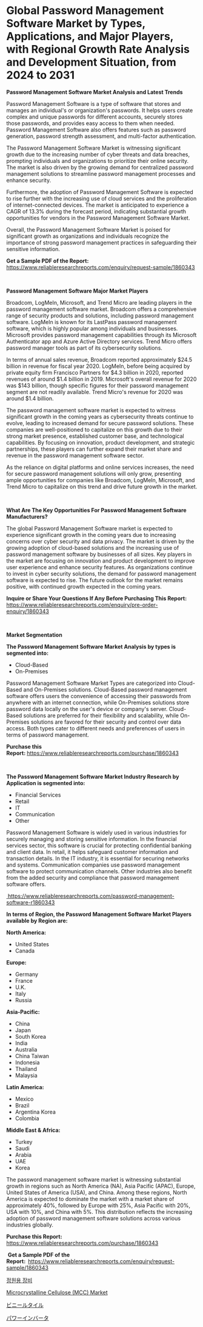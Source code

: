 <p><h1>Global Password Management Software Market by Types, Applications, and Major Players, with Regional Growth Rate Analysis and Development Situation, from 2024 to 2031</h1></p><p><strong>Password Management Software Market Analysis and Latest Trends</strong></p>
<p><p>Password Management Software is a type of software that stores and manages an individual's or organization's passwords. It helps users create complex and unique passwords for different accounts, securely stores those passwords, and provides easy access to them when needed. Password Management Software also offers features such as password generation, password strength assessment, and multi-factor authentication.</p><p>The Password Management Software Market is witnessing significant growth due to the increasing number of cyber threats and data breaches, prompting individuals and organizations to prioritize their online security. The market is also driven by the growing demand for centralized password management solutions to streamline password management processes and enhance security.</p><p>Furthermore, the adoption of Password Management Software is expected to rise further with the increasing use of cloud services and the proliferation of internet-connected devices. The market is anticipated to experience a CAGR of 13.3% during the forecast period, indicating substantial growth opportunities for vendors in the Password Management Software Market.</p><p>Overall, the Password Management Software Market is poised for significant growth as organizations and individuals recognize the importance of strong password management practices in safeguarding their sensitive information.</p></p>
<p><strong>Get a Sample PDF of the Report:&nbsp;</strong> <a href="https://www.reliableresearchreports.com/enquiry/request-sample/1860343">https://www.reliableresearchreports.com/enquiry/request-sample/1860343</a></p>
<p>&nbsp;</p>
<p><strong>Password Management Software Major Market Players</strong></p>
<p><p>Broadcom, LogMeIn, Microsoft, and Trend Micro are leading players in the password management software market. Broadcom offers a comprehensive range of security products and solutions, including password management software. LogMeIn is known for its LastPass password management software, which is highly popular among individuals and businesses. Microsoft provides password management capabilities through its Microsoft Authenticator app and Azure Active Directory services. Trend Micro offers password manager tools as part of its cybersecurity solutions.</p><p>In terms of annual sales revenue, Broadcom reported approximately $24.5 billion in revenue for fiscal year 2020. LogMeIn, before being acquired by private equity firm Francisco Partners for $4.3 billion in 2020, reported revenues of around $1.4 billion in 2019. Microsoft's overall revenue for 2020 was $143 billion, though specific figures for their password management segment are not readily available. Trend Micro's revenue for 2020 was around $1.4 billion.</p><p>The password management software market is expected to witness significant growth in the coming years as cybersecurity threats continue to evolve, leading to increased demand for secure password solutions. These companies are well-positioned to capitalize on this growth due to their strong market presence, established customer base, and technological capabilities. By focusing on innovation, product development, and strategic partnerships, these players can further expand their market share and revenue in the password management software sector.</p><p>As the reliance on digital platforms and online services increases, the need for secure password management solutions will only grow, presenting ample opportunities for companies like Broadcom, LogMeIn, Microsoft, and Trend Micro to capitalize on this trend and drive future growth in the market.</p></p>
<p>&nbsp;</p>
<p><strong>What Are The Key Opportunities For Password Management Software Manufacturers?</strong></p>
<p><p>The global Password Management Software market is expected to experience significant growth in the coming years due to increasing concerns over cyber security and data privacy. The market is driven by the growing adoption of cloud-based solutions and the increasing use of password management software by businesses of all sizes. Key players in the market are focusing on innovation and product development to improve user experience and enhance security features. As organizations continue to invest in cyber security solutions, the demand for password management software is expected to rise. The future outlook for the market remains positive, with continued growth expected in the coming years.</p></p>
<p><strong>Inquire or Share Your Questions If Any Before Purchasing This Report:</strong> <a href="https://www.reliableresearchreports.com/enquiry/pre-order-enquiry/1860343">https://www.reliableresearchreports.com/enquiry/pre-order-enquiry/1860343</a></p>
<p>&nbsp;</p>
<p><strong>Market Segmentation</strong></p>
<p><strong>The Password Management Software Market Analysis by types is segmented into:</strong></p>
<p><ul><li>Cloud-Based</li><li>On-Premises</li></ul></p>
<p><p>Password Management Software Market Types are categorized into Cloud-Based and On-Premises solutions. Cloud-Based password management software offers users the convenience of accessing their passwords from anywhere with an internet connection, while On-Premises solutions store password data locally on the user's device or company's server. Cloud-Based solutions are preferred for their flexibility and scalability, while On-Premises solutions are favored for their security and control over data access. Both types cater to different needs and preferences of users in terms of password management.</p></p>
<p><strong>Purchase this Report:&nbsp;</strong><a href="https://www.reliableresearchreports.com/purchase/1860343">https://www.reliableresearchreports.com/purchase/1860343</a></p>
<p>&nbsp;</p>
<p><strong>The Password Management Software Market Industry Research by Application is segmented into:</strong></p>
<p><ul><li>Financial Services</li><li>Retail</li><li>IT</li><li>Communication</li><li>Other</li></ul></p>
<p><p>Password Management Software is widely used in various industries for securely managing and storing sensitive information. In the financial services sector, this software is crucial for protecting confidential banking and client data. In retail, it helps safeguard customer information and transaction details. In the IT industry, it is essential for securing networks and systems. Communication companies use password management software to protect communication channels. Other industries also benefit from the added security and compliance that password management software offers.</p></p>
<p><a href="https://www.reliableresearchreports.com/password-management-software-r1860343">&nbsp;https://www.reliableresearchreports.com/password-management-software-r1860343</a></p>
<p><strong>In terms of Region, the Password Management Software Market Players available by Region are:</strong></p>
<p>
    <p> <strong> North America: </strong>
        <ul>
            <li>United States</li>
            <li>Canada</li>
        </ul>
        </p> 
    <p> <strong> Europe: </strong>
        <ul>
            <li>Germany</li>
            <li>France</li>
            <li>U.K.</li>
            <li>Italy</li>
            <li>Russia</li>
        </ul>
        </p> 
    <p> <strong> Asia-Pacific: </strong>
        <ul>
            <li>China</li>
            <li>Japan</li>
            <li>South Korea</li>
            <li>India</li>
            <li>Australia</li>
            <li>China Taiwan</li>
            <li>Indonesia</li>
            <li>Thailand</li>
            <li>Malaysia</li>
        </ul>
        </p> 
    <p> <strong> Latin America: </strong>
        <ul>
            <li>Mexico</li>
            <li>Brazil</li>
            <li>Argentina Korea</li>
            <li>Colombia</li>
        </ul>
        </p> 
    <p> <strong> Middle East & Africa: </strong>
        <ul>
            <li>Turkey</li>
            <li>Saudi</li>
            <li>Arabia</li>
            <li>UAE</li>
            <li>Korea</li>
        </ul>
    </p>
    </p>
<p><p>The password management software market is witnessing substantial growth in regions such as North America (NA), Asia Pacific (APAC), Europe, United States of America (USA), and China. Among these regions, North America is expected to dominate the market with a market share of approximately 40%, followed by Europe with 25%, Asia Pacific with 20%, USA with 10%, and China with 5%. This distribution reflects the increasing adoption of password management software solutions across various industries globally.</p></p>
<p><strong>Purchase this Report: </strong><a href="https://www.reliableresearchreports.com/purchase/1860343">https://www.reliableresearchreports.com/purchase/1860343</a></p>
<p>&nbsp;<strong>Get a Sample PDF of the Report:&nbsp;&nbsp;</strong><a href="https://www.reliableresearchreports.com/enquiry/request-sample/1860343">https://www.reliableresearchreports.com/enquiry/request-sample/1860343</a></p>
<p><strong></strong></p>
<p><p><a href="https://medium.com/@ukaszduda1/%EC%A0%95%EC%9B%90-%EC%9E%A5%EB%B9%84-%EC%8B%9C%EC%9E%A5-%EB%B6%84%EC%84%9D-%EC%9D%B4%EC%9D%98-%EC%97%B0%ED%8F%89%EA%B7%A0-%EC%84%B1%EC%9E%A5%EC%9C%A8-%EC%8B%9C%EC%9E%A5-%EC%84%B8%EB%B6%84%ED%99%94-%EB%B0%8F-%EA%B8%80%EB%A1%9C%EB%B2%8C-%EC%82%B0%EC%97%85-%EA%B0%9C%EC%9A%94-208b24855403">정원용 장비</a></p><p><a href="https://issuu.com/reportprime-2/docs/microcrystalline-cellulose-mcc-market-size-2030.pp">Microcrystalline Cellulose (MCC) Market</a></p><p><a href="https://github.com/reliezer65/Market-Research-Report-List-1/blob/main/925034259525.md">ビニールタイル</a></p><p><a href="https://medium.com/@elmorunolfsson2023/%E3%83%91%E3%83%AF%E3%83%BC%E3%82%A4%E3%83%B3%E3%83%90%E3%83%BC%E3%82%BF%E3%83%BC%E5%B8%82%E5%A0%B4-%E3%82%BF%E3%82%A4%E3%83%97-%E3%82%A2%E3%83%97%E3%83%AA%E3%82%B1%E3%83%BC%E3%82%B7%E3%83%A7%E3%83%B3-%E5%9C%B0%E7%90%86%E3%81%AB%E3%82%88%E3%82%8B%E5%8C%85%E6%8B%AC%E7%9A%84%E8%A9%95%E4%BE%A1-7bc066069e38">パワーインバータ</a></p></p>